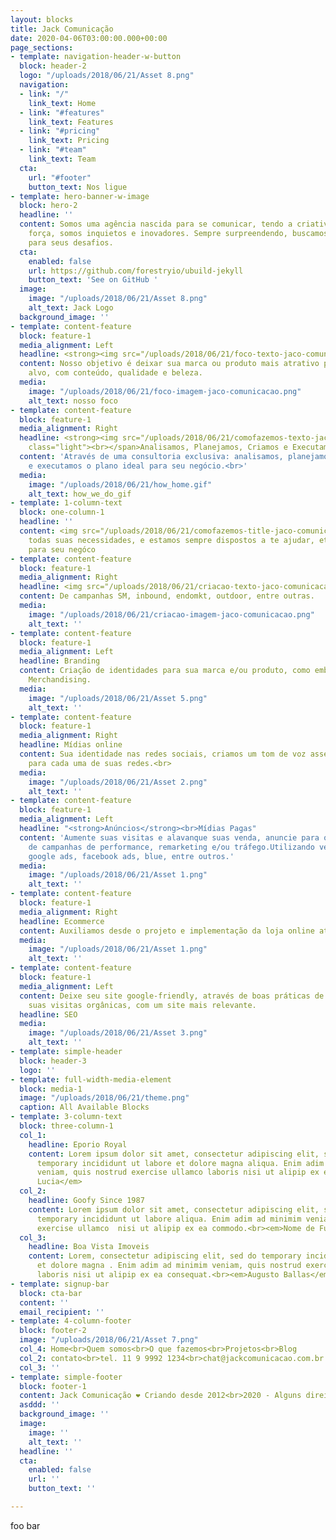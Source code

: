```yaml
---
layout: blocks
title: Jack Comunicação
date: 2020-04-06T03:00:00.000+00:00
page_sections:
- template: navigation-header-w-button
  block: header-2
  logo: "/uploads/2018/06/21/Asset 8.png"
  navigation:
  - link: "/"
    link_text: Home
  - link: "#features"
    link_text: Features
  - link: "#pricing"
    link_text: Pricing
  - link: "#team"
    link_text: Team
  cta:
    url: "#footer"
    button_text: Nos ligue
- template: hero-banner-w-image
  block: hero-2
  headline: ''
  content: Somos uma agência nascida para se comunicar, tendo a criatividade como
    força, somos inquietos e inovadores. Sempre surpreendendo, buscamos a melhor solução
    para seus desafios.
  cta:
    enabled: false
    url: https://github.com/forestryio/ubuild-jekyll
    button_text: 'See on GitHub '
  image:
    image: "/uploads/2018/06/21/Asset 8.png"
    alt_text: Jack Logo
  background_image: ''
- template: content-feature
  block: feature-1
  media_alignment: Left
  headline: <strong><img src="/uploads/2018/06/21/foco-texto-jaco-comunicacao.png"></strong>
  content: Nosso objetivo é deixar sua marca ou produto mais atrativo para seu público
    alvo, com conteúdo, qualidade e beleza.
  media:
    image: "/uploads/2018/06/21/foco-imagem-jaco-comunicacao.png"
    alt_text: nosso foco
- template: content-feature
  block: feature-1
  media_alignment: Right
  headline: <strong><img src="/uploads/2018/06/21/comofazemos-texto-jaco-comunicacao.png"></strong><span
    class="light"><br></span>Analisamos, Planejamos, Criamos e Executamos
  content: 'Através de uma consultoria exclusiva: analisamos, planejamos, criamos
    e executamos o plano ideal para seu negócio.<br>'
  media:
    image: "/uploads/2018/06/21/how_home.gif"
    alt_text: how_we_do_gif
- template: 1-column-text
  block: one-column-1
  headline: ''
  content: <img src="/uploads/2018/06/21/comofazemos-title-jaco-comunicacao.png"><br>Atendemos
    todas suas necessidades, e estamos sempre dispostos a te ajudar, etmos todas soluções
    para seu negóco
- template: content-feature
  block: feature-1
  media_alignment: Right
  headline: <img src="/uploads/2018/06/21/criacao-texto-jaco-comunicacao.png">
  content: De campanhas SM, inbound, endomkt, outdoor, entre outras.
  media:
    image: "/uploads/2018/06/21/criacao-imagem-jaco-comunicacao.png"
    alt_text: ''
- template: content-feature
  block: feature-1
  media_alignment: Left
  headline: Branding
  content: Criação de identidades para sua marca e/ou produto, como embalagens e Visual
    Merchandising.
  media:
    image: "/uploads/2018/06/21/Asset 5.png"
    alt_text: ''
- template: content-feature
  block: feature-1
  media_alignment: Right
  headline: Mídias online
  content: Sua identidade nas redes sociais, criamos um tom de voz assertivo e adequado
    para cada uma de suas redes.<br>
  media:
    image: "/uploads/2018/06/21/Asset 2.png"
    alt_text: ''
- template: content-feature
  block: feature-1
  media_alignment: Left
  headline: "<strong>Anúncios</strong><br>Mídias Pagas"
  content: 'Aumente suas visitas e alavanque suas venda, anuncie para o público ideal.Criação
    de campanhas de performance, remarketing e/ou tráfego.Utilizando veículos como:
    google ads, facebook ads, blue, entre outros.'
  media:
    image: "/uploads/2018/06/21/Asset 1.png"
    alt_text: ''
- template: content-feature
  block: feature-1
  media_alignment: Right
  headline: Ecommerce
  content: Auxiliamos desde o projeto e implementação da loja online até a parte operacional.<br>
  media:
    image: "/uploads/2018/06/21/Asset 1.png"
    alt_text: ''
- template: content-feature
  block: feature-1
  media_alignment: Left
  content: Deixe seu site google-friendly, através de boas práticas de SEO.Aumentando
    suas visitas orgânicas, com um site mais relevante.
  headline: SEO
  media:
    image: "/uploads/2018/06/21/Asset 3.png"
    alt_text: ''
- template: simple-header
  block: header-3
  logo: ''
- template: full-width-media-element
  block: media-1
  image: "/uploads/2018/06/21/theme.png"
  caption: All Available Blocks
- template: 3-column-text
  block: three-column-1
  col_1:
    headline: Eporio Royal
    content: Lorem ipsum dolor sit amet, consectetur adipiscing elit, sed do eiusmod
      temporary incididunt ut labore et dolore magna aliqua. Enim adim ad minimim
      veniam, quis nostrud exercise ullamco laboris nisi ut alipip ex ea commodo consequat.<br><em>Ana
      Lucia</em>
  col_2:
    headline: Goofy Since 1987
    content: Lorem ipsum dolor sit amet, consectetur adipiscing elit, sed do eiusmod
      temporary incididunt ut labore aliqua. Enim adim ad minimim veniam, quis nostrud
      exercise ullamco  nisi ut alipip ex ea commodo.<br><em>Nome de Fulno</em>
  col_3:
    headline: Boa Vista Imoveis
    content: Lorem, consectetur adipiscing elit, sed do temporary incididunt ut labore
      et dolore magna . Enim adim ad minimim veniam, quis nostrud exercise ullamco
      laboris nisi ut alipip ex ea consequat.<br><em>Augusto Ballas</em>
- template: signup-bar
  block: cta-bar
  content: ''
  email_recipient: ''
- template: 4-column-footer
  block: footer-2
  image: "/uploads/2018/06/21/Asset 7.png"
  col_4: Home<br>Quem somos<br>O que fazemos<br>Projetos<br>Blog
  col_2: contato<br>tel. 11 9 9992 1234<br>chat@jackcomunicacao.com.br
  col_3: ''
- template: simple-footer
  block: footer-1
  content: Jack Comunicação ❤︎ Criando desde 2012<br>2020 - Alguns direitos reservados.
  asddd: ''
  background_image: ''
  image:
    image: ''
    alt_text: ''
  headline: ''
  cta:
    enabled: false
    url: ''
    button_text: ''

---
```

foo bar
